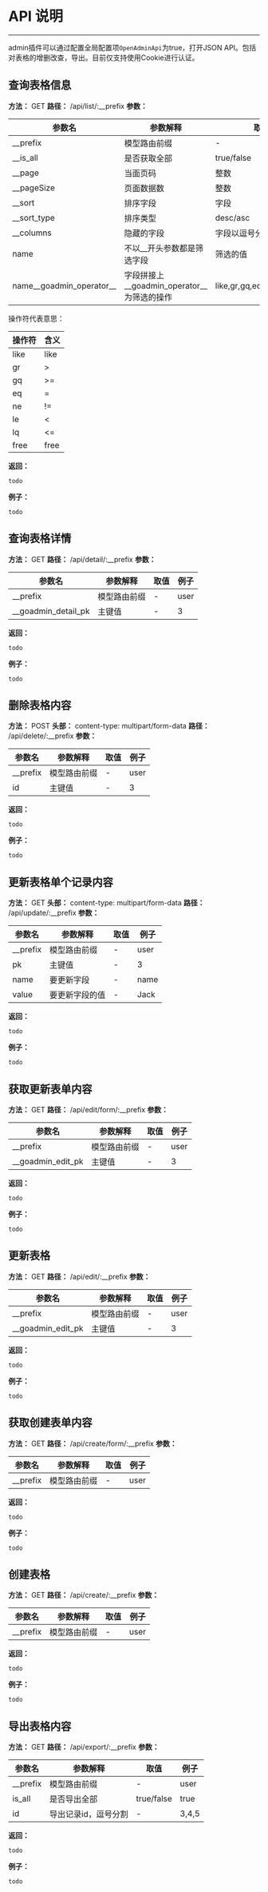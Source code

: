 # API 说明
---

admin插件可以通过配置全局配置项```OpenAdminApi```为true，打开JSON API。包括对表格的增删改查，导出。目前仅支持使用Cookie进行认证。

## 查询表格信息

**方法：** GET
**路径：** /api/list/:__prefix
**参数：**

|  参数名  | 参数解释  | 取值  | 例子  |
|  ----  | ----  | ----  | ----  |
|  __prefix  | 模型路由前缀  | - | user |
|  __is_all  | 是否获取全部  | true/false | true |
|  __page |  当面页码 | 整数 | 1 |
|  __pageSize |  页面数据数 | 整数 | 1 |
|  __sort |  排序字段 | 字段 | id |
|  __sort_type |  排序类型 | desc/asc | asc |
|  __columns |  隐藏的字段 | 字段以逗号分割 | name,city |
|  name |  不以__开头参数都是筛选字段 | 筛选的值 | jack |
|  name__goadmin_operator__ | 字段拼接上__goadmin_operator__为筛选的操作 | like,gr,gq,eq,ne,le,lq,free | like |

操作符代表意思：

| 操作符 | 含义 |
| ----  | ---- |
| like | like |
| gr | > |
| gq | >= |
| eq | = |
| ne | != |
| le | < |
| lq | <= |
| free | free |

**返回：**

```
todo
```

**例子：**

```
todo
```

## 查询表格详情

**方法：** GET
**路径：** /api/detail/:__prefix
**参数：**

|  参数名  | 参数解释  | 取值  | 例子  |
|  ----  | ----  | ----  | ----  |
|  __prefix  | 模型路由前缀  | - | user |
|  __goadmin_detail_pk  | 主键值  | - | 3 |

**返回：**

```
todo
```

**例子：**

```
todo
```

## 删除表格内容

**方法：** POST
**头部：** content-type: multipart/form-data
**路径：** /api/delete/:__prefix
**参数：**

|  参数名  | 参数解释  | 取值  | 例子  |
|  ----  | ----  | ----  | ----  |
|  __prefix  | 模型路由前缀  | - | user |
|  id  | 主键值  | - | 3 |


**返回：**

```
todo
```

**例子：**

```
todo
```

## 更新表格单个记录内容

**方法：** GET
**头部：** content-type: multipart/form-data
**路径：** /api/update/:__prefix
**参数：**

|  参数名  | 参数解释  | 取值  | 例子  |
|  ----  | ----  | ----  | ----  |
|  __prefix  | 模型路由前缀  | - | user |
|  pk  | 主键值  | - | 3 |
|  name  | 要更新字段  | - | name |
|  value  | 要更新字段的值  | - | Jack |


**返回：**

```
todo
```

**例子：**

```
todo
```


## 获取更新表单内容

**方法：** GET
**路径：** /api/edit/form/:__prefix
**参数：**

|  参数名  | 参数解释  | 取值  | 例子  |
|  ----  | ----  | ----  | ----  |
|  __prefix  | 模型路由前缀  | - | user |
|  __goadmin_edit_pk  | 主键值  | - | 3 |


**返回：**

```
todo
```

**例子：**

```
todo
```


## 更新表格

**方法：** GET
**路径：** /api/edit/:__prefix
**参数：**

|  参数名  | 参数解释  | 取值  | 例子  |
|  ----  | ----  | ----  | ----  |
|  __prefix  | 模型路由前缀  | - | user |
|  __goadmin_edit_pk  | 主键值  | - | 3 |


**返回：**

```
todo
```

**例子：**

```
todo
```


## 获取创建表单内容

**方法：** GET
**路径：** /api/create/form/:__prefix
**参数：**

|  参数名  | 参数解释  | 取值  | 例子  |
|  ----  | ----  | ----  | ----  |
|  __prefix  | 模型路由前缀  | - | user |


**返回：**

```
todo
```

**例子：**

```
todo
```


## 创建表格

**方法：** GET
**路径：** /api/create/:__prefix
**参数：**

|  参数名  | 参数解释  | 取值  | 例子  |
|  ----  | ----  | ----  | ----  |
|  __prefix  | 模型路由前缀  | - | user |


**返回：**

```
todo
```

**例子：**

```
todo
```


## 导出表格内容

**方法：** GET
**路径：** /api/export/:__prefix
**参数：**

|  参数名  | 参数解释  | 取值  | 例子  |
|  ----  | ----  | ----  | ----  |
|  __prefix  | 模型路由前缀  | - | user |
|  is_all  | 是否导出全部  | true/false | true |
|  id  | 导出记录id，逗号分割  | - | 3,4,5 |


**返回：**

```
todo
```

**例子：**

```
todo
```